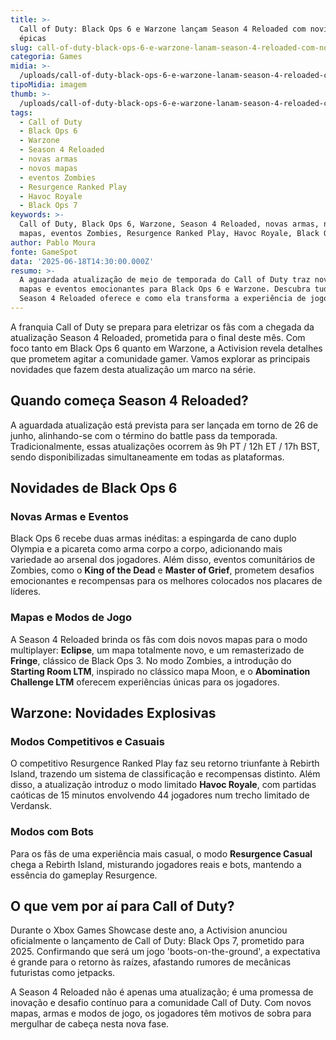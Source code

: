 ```yaml
---
title: >-
  Call of Duty: Black Ops 6 e Warzone lançam Season 4 Reloaded com novidades
  épicas
slug: call-of-duty-black-ops-6-e-warzone-lanam-season-4-reloaded-com-novidades-picas
categoria: Games
midia: >-
  /uploads/call-of-duty-black-ops-6-e-warzone-lanam-season-4-reloaded-com-novidades-picas-thumb.jpg
tipoMidia: imagem
thumb: >-
  /uploads/call-of-duty-black-ops-6-e-warzone-lanam-season-4-reloaded-com-novidades-picas-thumb.jpg
tags:
  - Call of Duty
  - Black Ops 6
  - Warzone
  - Season 4 Reloaded
  - novas armas
  - novos mapas
  - eventos Zombies
  - Resurgence Ranked Play
  - Havoc Royale
  - Black Ops 7
keywords: >-
  Call of Duty, Black Ops 6, Warzone, Season 4 Reloaded, novas armas, novos
  mapas, eventos Zombies, Resurgence Ranked Play, Havoc Royale, Black Ops 7
author: Pablo Moura
fonte: GameSpot
data: '2025-06-18T14:30:00.000Z'
resumo: >-
  A aguardada atualização de meio de temporada do Call of Duty traz novas armas,
  mapas e eventos emocionantes para Black Ops 6 e Warzone. Descubra tudo o que
  Season 4 Reloaded oferece e como ela transforma a experiência de jogo.
---
```


A franquia Call of Duty se prepara para eletrizar os fãs com a chegada da atualização Season 4 Reloaded, prometida para o final deste mês. Com foco tanto em Black Ops 6 quanto em Warzone, a Activision revela detalhes que prometem agitar a comunidade gamer. Vamos explorar as principais novidades que fazem desta atualização um marco na série.

## Quando começa Season 4 Reloaded?

A aguardada atualização está prevista para ser lançada em torno de 26 de junho, alinhando-se com o término do battle pass da temporada. Tradicionalmente, essas atualizações ocorrem às 9h PT / 12h ET / 17h BST, sendo disponibilizadas simultaneamente em todas as plataformas.

## Novidades de Black Ops 6

### Novas Armas e Eventos

Black Ops 6 recebe duas armas inéditas: a espingarda de cano duplo Olympia e a picareta como arma corpo a corpo, adicionando mais variedade ao arsenal dos jogadores. Além disso, eventos comunitários de Zombies, como o **King of the Dead** e **Master of Grief**, prometem desafios emocionantes e recompensas para os melhores colocados nos placares de líderes.

### Mapas e Modos de Jogo

A Season 4 Reloaded brinda os fãs com dois novos mapas para o modo multiplayer: **Eclipse**, um mapa totalmente novo, e um remasterizado de **Fringe**, clássico de Black Ops 3. No modo Zombies, a introdução do **Starting Room LTM**, inspirado no clássico mapa Moon, e o **Abomination Challenge LTM** oferecem experiências únicas para os jogadores.

## Warzone: Novidades Explosivas

### Modos Competitivos e Casuais

O competitivo Resurgence Ranked Play faz seu retorno triunfante à Rebirth Island, trazendo um sistema de classificação e recompensas distinto. Além disso, a atualização introduz o modo limitado **Havoc Royale**, com partidas caóticas de 15 minutos envolvendo 44 jogadores num trecho limitado de Verdansk.

### Modos com Bots

Para os fãs de uma experiência mais casual, o modo **Resurgence Casual** chega a Rebirth Island, misturando jogadores reais e bots, mantendo a essência do gameplay Resurgence.

## O que vem por aí para Call of Duty?

Durante o Xbox Games Showcase deste ano, a Activision anunciou oficialmente o lançamento de Call of Duty: Black Ops 7, prometido para 2025. Confirmando que será um jogo 'boots-on-the-ground', a expectativa é grande para o retorno às raízes, afastando rumores de mecânicas futuristas como jetpacks.

A Season 4 Reloaded não é apenas uma atualização; é uma promessa de inovação e desafio contínuo para a comunidade Call of Duty. Com novos mapas, armas e modos de jogo, os jogadores têm motivos de sobra para mergulhar de cabeça nesta nova fase.
